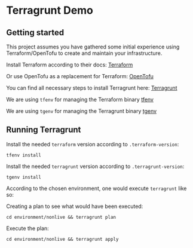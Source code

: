 # Terragrunt Demo

## Getting started

This project assumes you have gathered some initial experience using Terraform/OpenTofu to create and maintain your infrastructure.

Install Terraform according to their docs:
[Terraform](https://www.terraform.io)

Or use OpenTofu as a replacement for Terraform:
[OpenTofu](https://opentofu.org)

You can find all necessary steps to install Terragrunt here:
[Terragrunt](https://terragrunt.gruntwork.io)

We are using `tfenv` for managing the Terraform binary
[tfenv](https://github.com/tfutils/tfenv.git)

We are using `tgenv` for managing the Terragrunt binary
[tgenv](https://github.com/cunymatthieu/tgenv.git)

## Running Terragrunt

Install the needed `terraform` version according to `.terraform-version`:

`tfenv install`

Install the needed `terragrunt` version according to `.terragrunt-version`:

`tgenv install`

According to the chosen environment, one would execute `terragrunt` like so:

Creating a plan to see what would have been executed:

`cd environment/nonlive && terragrunt plan`

Execute the plan:

`cd environment/nonlive && terragrunt apply`
